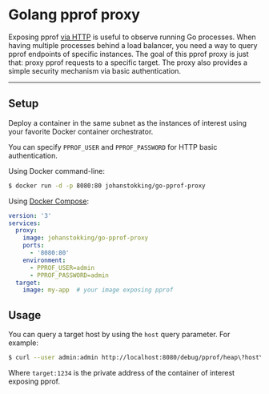 # Golang pprof proxy

Exposing pprof [via HTTP](https://golang.org/pkg/net/http/pprof/) is useful to observe running Go processes. When having multiple processes behind a load balancer, you need a way to query pprof endpoints of specific instances. The goal of this pprof proxy is just that: proxy pprof requests to a specific target. The proxy also provides a simple security mechanism via basic authentication.

---

## Setup

Deploy a container in the same subnet as the instances of interest using your favorite Docker container orchestrator.

You can specify `PPROF_USER` and `PPROF_PASSWORD` for HTTP basic authentication.

Using Docker command-line:

```bash
$ docker run -d -p 8080:80 johanstokking/go-pprof-proxy
```

Using [Docker Compose](https://docs.docker.com/compose/compose-file/):

```yaml
version: '3'
services:
  proxy:
    image: johanstokking/go-pprof-proxy
    ports:
      - '8080:80'
    environment:
      - PPROF_USER=admin
      - PPROF_PASSWORD=admin
  target:
    image: my-app  # your image exposing pprof
```

## Usage

You can query a target host by using the `host` query parameter. For example:

```bash
$ curl --user admin:admin http://localhost:8080/debug/pprof/heap\?host\=target:1234
```

Where `target:1234` is the private address of the container of interest exposing pprof.
